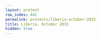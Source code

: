 ```yaml
---
layout: protest
row_index: 441
permalink: protests/liberia-october-2015
title: Liberia, October 2015
hidden: true
---
```

